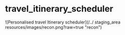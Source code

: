 # travel_itinerary_scheduler
![Personalised travel Itinerary scheduler](/../ staging_area resources/images/recon.png?raw=true "recon")
